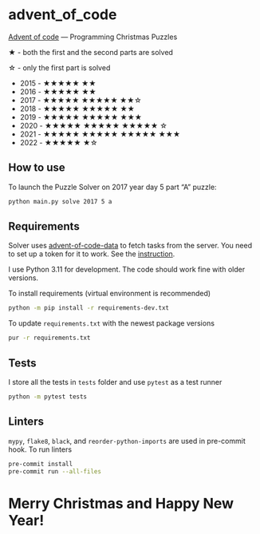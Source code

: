 # advent_of_code

[Advent of code](http://adventofcode.com/) — Programming Christmas Puzzles

★ - both the first and the second parts are solved

☆ - only the first part is solved

- 2015 - ★★★★★ ★★
- 2016 - ★★★★★ ★★
- 2017 - ★★★★★ ★★★★★ ★★☆
- 2018 - ★★★★★ ★★★★★ ★★
- 2019 - ★★★★★ ★★★★★ ★★★
- 2020 - ★★★★★ ★★★★★ ★★★★★ ☆
- 2021 - ★★★★★ ★★★★★ ★★★★★ ★★★
- 2022 - ★★★★★ ★☆

## How to use

To launch the Puzzle Solver on 2017 year day 5 part “A” puzzle:

```bash
python main.py solve 2017 5 a
```

## Requirements

Solver uses [advent-of-code-data][1] to fetch tasks from the server. You
need to set up a token for it to work. See the [instruction][2].

I use Python 3.11 for development. The code should work fine with older
versions.

To install requirements (virtual environment is recommended)

```bash
python -m pip install -r requirements-dev.txt
```

To update `requirements.txt` with the newest package versions

```bash
pur -r requirements.txt
```

## Tests

I store all the tests in `tests` folder and use `pytest` as a test runner

```bash
python -m pytest tests
```

## Linters

`mypy`, `flake8`, `black`, and `reorder-python-imports` are used in pre-commit
hook. To run linters

```bash
pre-commit install
pre-commit run --all-files
```

# Merry Christmas and Happy New Year!

[1]: https://github.com/wimglenn/advent-of-code-data
[2]: https://github.com/wimglenn/advent-of-code-wim/issues/1
